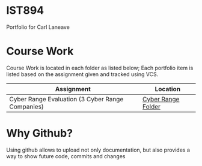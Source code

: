 # IST894
Portfolio for Carl Laneave

# Course Work 

Course Work is located in each folder as listed below;  Each portfolio item is listed based on the assignment given and tracked using VCS. 

Assignment  | Location
------------- | -------------
Cyber Range Evaluation (3 Cyber Range Companies)  | [Cyber Range Folder](Cyber-Range-Evaluation/)



# Why Github?

Using github allows to upload not only documentation, but also provides a way to show future code, commits and changes
